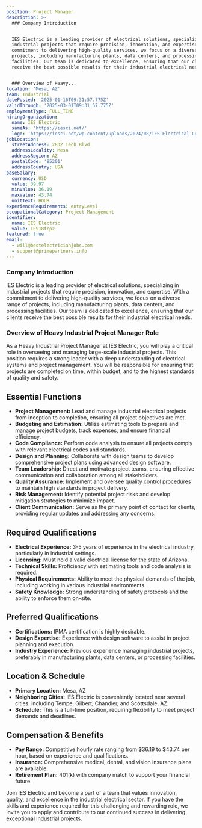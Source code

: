 ```yaml
---
position: Project Manager
description: >-
  ### Company Introduction


  IES Electric is a leading provider of electrical solutions, specializing in
  industrial projects that require precision, innovation, and expertise. With a
  commitment to delivering high-quality services, we focus on a diverse range of
  projects, including manufacturing plants, data centers, and processing
  facilities. Our team is dedicated to excellence, ensuring that our clients
  receive the best possible results for their industrial electrical needs.


  ### Overview of Heavy...
location: 'Mesa, AZ'
team: Industrial
datePosted: '2025-01-16T09:31:57.775Z'
validThrough: '2025-03-01T09:31:57.775Z'
employmentType: FULL_TIME
hiringOrganization:
  name: IES Electric
  sameAs: 'https://iesci.net/'
  logo: 'https://iesci.net/wp-content/uploads/2024/08/IES-Electrical-Logo-color.png'
jobLocation:
  streetAddress: 2832 Tech Blvd.
  addressLocality: Mesa
  addressRegion: AZ
  postalCode: '85201'
  addressCountry: USA
baseSalary:
  currency: USD
  value: 39.97
  minValue: 36.19
  maxValue: 43.74
  unitText: HOUR
experienceRequirements: entryLevel
occupationalCategory: Project Management
identifier:
  name: IES Electric
  value: IES18fcpz
featured: true
email:
  - will@bestelectricianjobs.com
  - support@primepartners.info
---
```




### Company Introduction

IES Electric is a leading provider of electrical solutions, specializing in industrial projects that require precision, innovation, and expertise. With a commitment to delivering high-quality services, we focus on a diverse range of projects, including manufacturing plants, data centers, and processing facilities. Our team is dedicated to excellence, ensuring that our clients receive the best possible results for their industrial electrical needs.

### Overview of Heavy Industrial Project Manager Role

As a Heavy Industrial Project Manager at IES Electric, you will play a critical role in overseeing and managing large-scale industrial projects. This position requires a strong leader with a deep understanding of electrical systems and project management. You will be responsible for ensuring that projects are completed on time, within budget, and to the highest standards of quality and safety.

## Essential Functions

- **Project Management:** Lead and manage industrial electrical projects from inception to completion, ensuring all project objectives are met.
- **Budgeting and Estimation:** Utilize estimating tools to prepare and manage project budgets, track expenses, and ensure financial efficiency.
- **Code Compliance:** Perform code analysis to ensure all projects comply with relevant electrical codes and standards.
- **Design and Planning:** Collaborate with design teams to develop comprehensive project plans using advanced design software.
- **Team Leadership:** Direct and motivate project teams, ensuring effective communication and collaboration among all stakeholders.
- **Quality Assurance:** Implement and oversee quality control procedures to maintain high standards in project delivery.
- **Risk Management:** Identify potential project risks and develop mitigation strategies to minimize impact.
- **Client Communication:** Serve as the primary point of contact for clients, providing regular updates and addressing any concerns.

## Required Qualifications

- **Electrical Experience:** 3-5 years of experience in the electrical industry, particularly in industrial settings.
- **Licensing:** Must hold a valid electrical license for the state of Arizona.
- **Technical Skills:** Proficiency with estimating tools and code analysis is required.
- **Physical Requirements:** Ability to meet the physical demands of the job, including working in various industrial environments.
- **Safety Knowledge:** Strong understanding of safety protocols and the ability to enforce them on-site.

## Preferred Qualifications

- **Certifications:** IPMA certification is highly desirable.
- **Design Expertise:** Experience with design software to assist in project planning and execution.
- **Industry Experience:** Previous experience managing industrial projects, preferably in manufacturing plants, data centers, or processing facilities.

## Location & Schedule

- **Primary Location:** Mesa, AZ
- **Neighboring Cities:** IES Electric is conveniently located near several cities, including Tempe, Gilbert, Chandler, and Scottsdale, AZ.
- **Schedule:** This is a full-time position, requiring flexibility to meet project demands and deadlines.

## Compensation & Benefits

- **Pay Range:** Competitive hourly rate ranging from $36.19 to $43.74 per hour, based on experience and qualifications.
- **Insurance:** Comprehensive medical, dental, and vision insurance plans are available.
- **Retirement Plan:** 401(k) with company match to support your financial future.

Join IES Electric and become a part of a team that values innovation, quality, and excellence in the industrial electrical sector. If you have the skills and experience required for this challenging and rewarding role, we invite you to apply and contribute to our continued success in delivering exceptional industrial projects.
